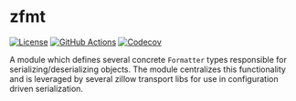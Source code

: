 # zfmt

[![License](https://img.shields.io/github/license/zillow/zfmt)](https://github.com/zillow/zfmt/blob/main/LICENSE)
[![GitHub Actions](https://github.com/zillow/zfmt/actions/workflows/go.yml/badge.svg)](https://github.com/zillow/zfmt/actions/workflows/go.yml)
[![Codecov](https://codecov.io/gh/zillow/zfmt/branch/main/graph/badge.svg?token=STRT8T67YP)](https://codecov.io/gh/zillow/zfmt)

A module which defines several concrete `Formatter` types responsible for serializing/deserializing objects.
The module centralizes this functionality and is leveraged by several zillow transport libs for use in configuration
driven serialization.
